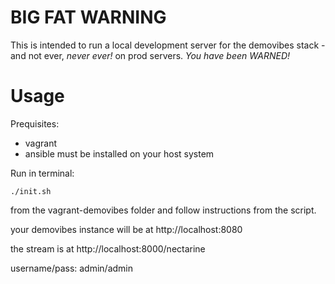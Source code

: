 BIG FAT WARNING
===============
This is intended to run a local development server for the demovibes stack - and not ever, _never ever!_ on prod servers. *You have been WARNED!*

Usage
=====

Prequisites:
- vagrant
- ansible
must be installed on your host system

Run in terminal:
```
./init.sh
```
from the vagrant-demovibes folder and follow instructions from the script.

your demovibes instance will be at http://localhost:8080

the stream is at http://localhost:8000/nectarine

username/pass: admin/admin
